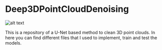 # Deep3DPointCloudDenoising

![alt text](https://github.com/diego1401/Deep3DPointCloudDenoising/tree/main/extrainit_figure.jpg?raw=true)

This is a repository of a U-Net based method to clean 3D point clouds.
In here you can find different files that I used to implement, train and test the models.
